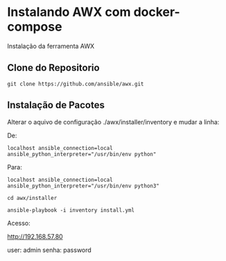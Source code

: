 # Instalando AWX com docker-compose

Instalação da ferramenta AWX


## Clone do Repositorio
```
git clone https://github.com/ansible/awx.git
```

## Instalação de Pacotes

Alterar o aquivo de configuração ./awx/installer/inventory e mudar a linha:

De:
```
localhost ansible_connection=local ansible_python_interpreter="/usr/bin/env python"
```

Para:
```
localhost ansible_connection=local ansible_python_interpreter="/usr/bin/env python3"
```


```
cd awx/installer

ansible-playbook -i inventory install.yml

```

Acesso:

http://192.168.57.80

user: admin
senha: password
